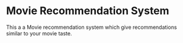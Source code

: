 # Movie Recommendation System 
This a a Movie recommendation system which give recommendations similar to your movie taste.

